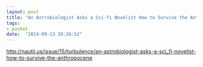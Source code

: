 ```yaml
---
layout: post
title: "An Astrobiologist Asks a Sci-fi Novelist How to Survive the Anthropocene - Issue 15: Turbulence - Nautilus"
tags:
- pocket
date:  "2014-09-13 10:26:52"
---
```


http://nautil.us/issue/15/turbulence/an-astrobiologist-asks-a-sci_fi-novelist-how-to-survive-the-anthropocene


